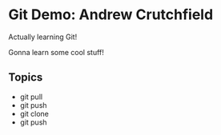 # Git Demo: Andrew Crutchfield

Actually learning Git!

Gonna learn some cool stuff!

## Topics
- git pull
- git push
- git clone
- git push